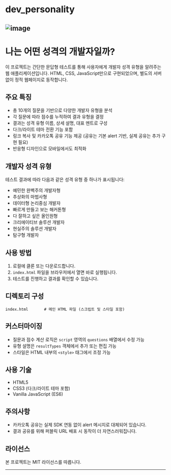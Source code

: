 ﻿# dev_personality
 ![image](https://github.com/user-attachments/assets/85b63af0-06ac-4e23-a86e-d509e168671f)
---
# 나는 어떤 성격의 개발자일까?

이 프로젝트는 간단한 문답형 테스트를 통해 사용자에게 개발자 성격 유형을 알려주는 웹 애플리케이션입니다. HTML, CSS, JavaScript만으로 구현되었으며, 별도의 서버 없이 정적 웹페이지로 동작합니다.

## 주요 특징

* 총 10개의 질문을 기반으로 다양한 개발자 유형을 분석
* 각 질문에 따라 점수를 누적하여 결과 유형을 결정
* 결과는 성격 유형 이름, 상세 설명, 대표 멘트로 구성
* 다크/라이트 테마 전환 기능 포함
* 링크 복사 및 카카오톡 공유 기능 제공 (공유는 기본 alert 기반, 실제 공유는 추가 구현 필요)
* 반응형 디자인으로 모바일에서도 최적화

## 개발자 성격 유형

테스트 결과에 따라 다음과 같은 성격 유형 중 하나가 표시됩니다:

* 예민한 완벽주의 개발자형
* 추상화의 마법사형
* 데이터형 논리중심 개발자
* 빠르게 만들고 보는 해커톤형
* 다 잘하고 싶은 올인원형
* 크리에이티브 솔루션 개발자
* 현실주의 솔루션 개발자
* 탐구형 개발자

## 사용 방법

1. 로컬에 클론 또는 다운로드합니다.
2. `index.html` 파일을 브라우저에서 열면 바로 실행됩니다.
3. 테스트를 진행하고 결과를 확인할 수 있습니다.

## 디렉토리 구성

```
index.html       # 메인 HTML 파일 (스크립트 및 스타일 포함)
```

## 커스터마이징

* 질문과 점수 계산 로직은 `script` 영역의 `questions` 배열에서 수정 가능
* 유형 설명은 `resultTypes` 객체에서 추가 또는 편집 가능
* 스타일은 HTML 내부의 `<style>` 태그에서 조정 가능

## 사용 기술

* HTML5
* CSS3 (다크/라이트 테마 포함)
* Vanilla JavaScript (ES6)

## 주의사항

* 카카오톡 공유는 실제 SDK 연동 없이 alert 메시지로 대체되어 있습니다.
* 결과 공유를 위해 퍼블릭 URL 배포 시 동작이 더 자연스러워집니다.

## 라이선스

본 프로젝트는 MIT 라이선스를 따릅니다.

---
